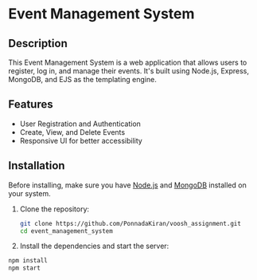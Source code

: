 # Event Management System

## Description
This Event Management System is a web application that allows users to register, log in, and manage their events. It's built using Node.js, Express, MongoDB, and EJS as the templating engine.

## Features
- User Registration and Authentication
- Create, View, and Delete Events
- Responsive UI for better accessibility

## Installation

Before installing, make sure you have [Node.js](https://nodejs.org/) and [MongoDB](https://www.mongodb.com/) installed on your system.

1. Clone the repository:
   ```bash
   git clone https://github.com/PonnadaKiran/voosh_assignment.git
   cd event_management_system

2. Install the dependencies and start the server:
  ```bash
  npm install
  npm start
